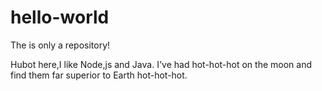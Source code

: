 # hello-world
The is only a repository!

Hubot here,I like Node,js and Java.
I've had hot-hot-hot on the moon and find them far superior to Earth hot-hot-hot.
